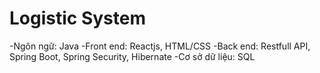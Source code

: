 # Logistic System
  -Ngôn ngữ: Java
  -Front end: Reactjs, HTML/CSS
  -Back end: Restfull API, Spring Boot, Spring Security, Hibernate
  -Cơ sở dữ liệu: SQL
  
  

